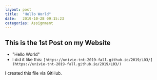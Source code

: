 ```yaml
---
layout: post
title:  "Hello World"
date:   2019-10-28 09:15:23
categories: Assignment
---
```


## This is the 1st Post on my Website

* "Hello World"
* I did it like this: `[https://univie-tnt-2019-fall.github.io/2019/L03/](https://univie-tnt-2019-fall.github.io/2019/L03/)`

I created this file via GitHub.
